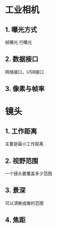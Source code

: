 # 工业相机

## 1. 曝光方式

帧曝光 行曝光

## 2. 数据接口

网络接口，USB接口

## 3. 像素与帧率

# 镜头

## 1. 工作距离

主要是最小工作距离

## 2. 视野范围

一个镜头要覆盖多少范围

## 3. 景深

可以清晰成像的范围

## 4. 焦距